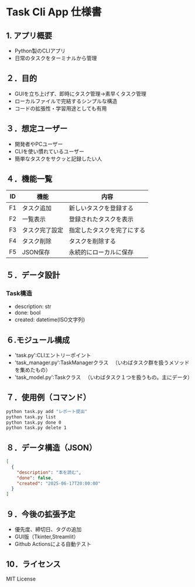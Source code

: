 # Task Cli App 仕様書

## 1. アプリ概要
- Python製のCLIアプリ
- 日常のタスクをターミナルから管理

## ２．目的
- GUIを立ち上げず、即時にタスク管理→素早くタスク管理
- ローカルファイルで完結するシンプルな構造
- コードの拡張性・学習用途としても有用

## ３．想定ユーザー
- 開発者やPCユーザー
- CLIを使い慣れているユーザー
- 簡単なタスクをサクッと記録したい人

## ４．機能一覧
| ID | 機能           | 内容                     |
|----|----------------|--------------------------|
| F1 | タスク追加     | 新しいタスクを登録する   |
| F2 | 一覧表示       | 登録されたタスクを表示   |
| F3 | タスク完了設定 | 指定したタスクを完了にする |
| F4 | タスク削除     | タスクを削除する         |
| F5 | JSON保存       | 永続的にローカルに保存   |

## ５．データ設計
### Task構造
- description: str
- done: bool
- created: datetime(ISO文字列)

## ６.モジュール構成
- 'task.py':CLIエントリーポイント
- 'task_manager.py':TaskManagerクラス
　（いわばタスク群を扱うメソッドを集めたもの）
- 'task_model.py':Taskクラス
　（いわばタスク１つを扱うもの。主にデータ）

## ７．使用例（コマンド）
```bash
python task.py add "レポート提出"
python task.py list
python task.py done 0
python task.py delete 1
```

## ８．データ構造（JSON）
```JSON
[
  {
    "description": "本を読む",
    "done": false,
    "created": "2025-06-17T20:00:00"
  }
]
```

## ９．今後の拡張予定
- 優先度、締切日、タグの追加
- GUI版（Tkinter,Streamlit）
- Github Actionsによる自動テスト

## 10．ライセンス
MIT License

